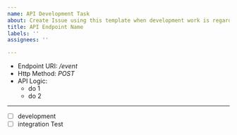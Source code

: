 ```yaml
---
name: API Development Task
about: Create Issue using this template when development work is regarding API
title: API Endpoint Name
labels: ''
assignees: ''

---
```


- Endpoint URI: */event*
- Http Method: *POST*
- API Logic: 
    - do 1
    - do 2

---
- [ ] development
- [ ] integration Test
